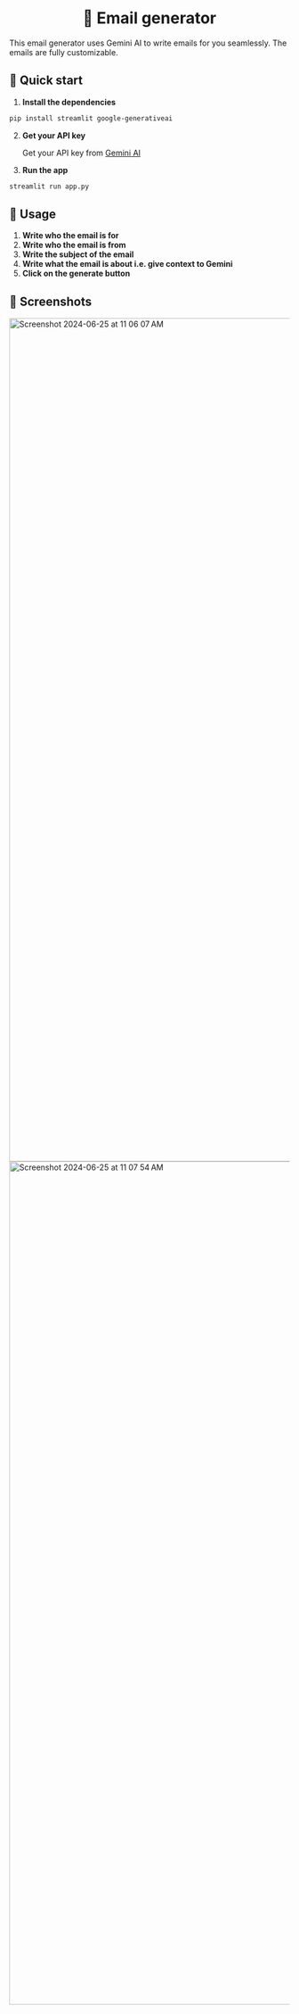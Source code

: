 <h1 align=center>
  📧 Email generator
</h1>

This email generator uses Gemini AI to write emails for you seamlessly. The emails are fully customizable.

## 🚀 Quick start
1. **Install the dependencies**
```sh
pip install streamlit google-generativeai
```

2. **Get your API key**
   
     Get your API key from [Gemini AI](https://makersuite.google.com/app/apikey)

3. **Run the app**
```sh
streamlit run app.py
```

## 📝 Usage
<!-- How to use the app -->
1. **Write who the email is for**
2. **Write who the email is from**
3. **Write the subject of the email**
4. **Write what the email is about i.e. give context to Gemini**
5. **Click on the generate button**

## 📸 Screenshots

<img width="1512" alt="Screenshot 2024-06-25 at 11 06 07 AM" src="https://github.com/shah48l/email-generator-main-2/assets/105571914/f7fdb4bc-3cfb-40e7-81ba-a9c38fe2b6e5">
<img width="1512" alt="Screenshot 2024-06-25 at 11 07 54 AM" src="https://github.com/shah48l/email-generator-main-2/assets/105571914/c4ba5b3f-b77e-4c20-a10d-f2bbf881d1dd">


